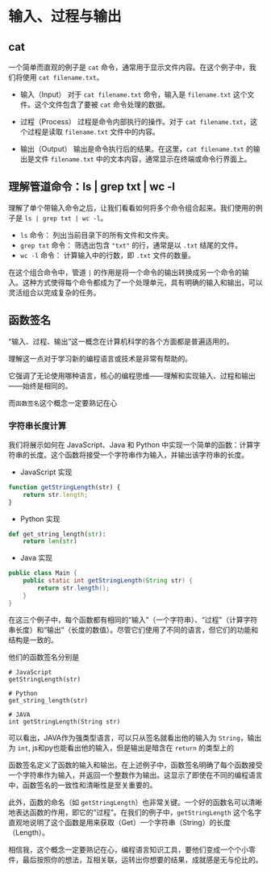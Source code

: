 # 输入、过程与输出

## cat

一个简单而直观的例子是 `cat` 命令，通常用于显示文件内容。在这个例子中，我们将使用 `cat filename.txt`。

- 输入（Input）
对于 `cat filename.txt` 命令，输入是 `filename.txt` 这个文件。这个文件包含了要被 `cat` 命令处理的数据。

- 过程（Process）
过程是命令内部执行的操作。对于 `cat filename.txt`，这个过程是读取 `filename.txt` 文件中的内容。

- 输出（Output）
输出是命令执行后的结果。在这里，`cat filename.txt` 的输出是文件 `filename.txt` 中的文本内容，通常显示在终端或命令行界面上。

## 理解管道命令：ls | grep txt | wc -l

理解了单个带输入命令之后，让我们看看如何将多个命令组合起来。我们使用的例子是 `ls | grep txt | wc -l`。

- `ls` 命令： 列出当前目录下的所有文件和文件夹。
- `grep txt` 命令： 筛选出包含 `"txt"` 的行，通常是以 `.txt` 结尾的文件。
- `wc -l` 命令： 计算输入中的行数，即 `.txt` 文件的数量。

在这个组合命令中，管道 `|` 的作用是将一个命令的输出转换成另一个命令的输入。这种方式使得每个命令都成为了一个处理单元，具有明确的输入和输出，可以灵活组合以完成复杂的任务。

## 函数签名

“输入、过程、输出”这一概念在计算机科学的各个方面都是普遍适用的。

理解这一点对于学习新的编程语言或技术是非常有帮助的。

它强调了无论使用哪种语言，核心的编程思维——理解和实现输入、过程和输出——始终是相同的。

而`函数签名`这个概念一定要熟记在心

### 字符串长度计算

我们将展示如何在 JavaScript、Java 和 Python 中实现一个简单的函数：计算字符串的长度。这个函数将接受一个字符串作为输入，并输出该字符串的长度。

- JavaScript 实现

``` javascript
function getStringLength(str) {
    return str.length;
}
```

- Python 实现

``` python
def get_string_length(str):
    return len(str)
```

- Java 实现

``` java
public class Main {
    public static int getStringLength(String str) {
        return str.length();
    }
}
```

在这三个例子中，每个函数都有相同的“输入”（一个字符串）、“过程”（计算字符串长度）和“输出”（长度的数值）。尽管它们使用了不同的语言，但它们的功能和结构是一致的。

他们的函数签名分别是

```
# JavaScript
getStringLength(str)

# Python
get_string_length(str)

# JAVA
int getStringLength(String str)
```

可以看出，JAVA作为强类型语言，可以只从签名就看出他的输入为 `String`，输出为 `int`, js和py也能看出他的输入，但是输出是暗含在 `return` 的类型上的

函数签名定义了函数的输入和输出。在上述例子中，函数签名明确了每个函数接受一个字符串作为输入，并返回一个整数作为输出。这显示了即使在不同的编程语言中，函数签名的一致性和清晰性是至关重要的。

此外，函数的命名（如 `getStringLength`）也非常关键。一个好的函数名可以清晰地表达函数的作用，即它的“过程”。在我们的例子中，`getStringLength` 这个名字直观地说明了这个函数是用来获取（Get）一个字符串（String）的长度（Length）。

相信我，这个概念一定要熟记在心，编程语言知识工具，要他们变成一个个小零件，最后按照你的想法，互相关联，运转出你想要的结果，成就感是无与伦比的。
